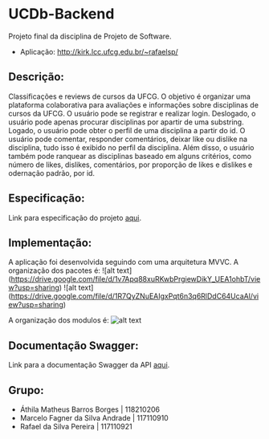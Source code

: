# UCDb-Backend
Projeto final da disciplina de Projeto de Software.
* Aplicação: http://kirk.lcc.ufcg.edu.br/~rafaelsp/


## Descrição:
Classificações e reviews de cursos da UFCG. O objetivo é organizar uma plataforma colaborativa para avaliações e informações sobre disciplinas de cursos da UFCG. O usuário pode se registrar e realizar login. Deslogado, o usuário pode apenas procurar disciplinas por apartir de uma substring. Logado, o usuário pode obter o perfil de uma disciplina a partir do id. O usuário pode comentar, responder comentários, deixar like ou dislike na disciplina, tudo isso é exibido no perfil da disciplina. Além disso, o usuário também pode ranquear as disciplinas baseado em alguns critérios, como número de likes, dislikes, comentários, por proporção de likes e dislikes e odernação padrão, por id. 

## Especificação:
Link para especificação do projeto [aqui](https://docs.google.com/document/d/e/2PACX-1vQg_32KOtk0Ok4EGrpZB_YlmWlRlOF-2fpuo7XfcncXnoSLKrlNy83Ymw-VffVN0BioqjAHnkS2TjJf/pub).

## Implementação:
A aplicação foi desenvolvida seguindo com uma arquitetura MVVC. A organização dos pacotes é:
![alt text] (https://drive.google.com/file/d/1v7Apq88xuRKwbPrgiewDikY_UEA1ohbT/view?usp=sharing) 
![alt text] (https://drive.google.com/file/d/1R7QyZNuEAIgxPqt6n3q6RlDdC64UcaAl/view?usp=sharing)

A organização dos modulos é:
![alt text](https://drive.google.com/file/d/13_Rx52zII-RsmHOD0xFVXWDJqje4LNdp/view?usp=sharing)

## Documentação Swagger:
Link para a documentação Swagger da API [aqui](https://ucdb-aplicattion.herokuapp.com/api/swagger-ui.html).

## Grupo:
* Áthila Matheus Barros Borges | 118210206
* Marcelo Fagner da Silva Andrade | 117110910
* Rafael da Silva Pereira | 117110921
